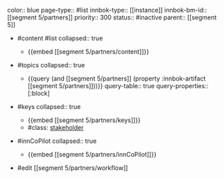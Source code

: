 color:: blue
page-type:: #list
innbok-type:: [[instance]]
innbok-bm-id:: [[segment 5/partners]]
priority:: 300
status:: #inactive
parent:: [[segment 5]]

- #content #list
  collapsed:: true
	- {{embed [[segment 5/partners/content]]}}
- #topics
   collapsed:: true
    - {{query (and [[segment 5/partners]] (property :innbok-artifact [[segment 5/partners]]))}}
      query-table:: true
      query-properties:: [:block]
- #keys
  collapsed:: true
	- {{embed [[segment 5/partners/keys]]}}
	- #class: [stakeholder](https://go.innbok.com/#/page/innBoK%2Fclass%2Fstakeholder)
- #innCoPilot
   collapsed:: true
	 - {{embed [[segment 5/partners/innCoPilot]]}}

- #edit [[segment 5/partners/workflow]]






